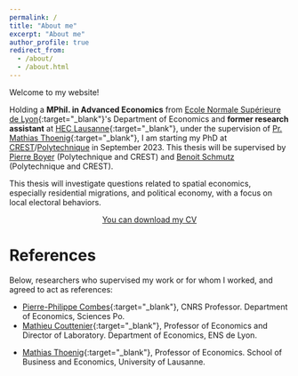 ```yaml
---
permalink: /
title: "About me"
excerpt: "About me"
author_profile: true
redirect_from: 
  - /about/
  - /about.html
---
```


Welcome to my website! 

Holding a **MPhil. in Advanced Economics** from [Ecole Normale Supérieure de Lyon](http://economie.ens-lyon.fr){:target="_blank"}'s Department of Economics and **former research assistant** at [HEC Lausanne](https://www.unil.ch/hec/fr/home.html){:target="_blank"}, under the supervision of [Pr. Mathias Thoenig](https://people.unil.ch/mathiasthoenig/){:target="_blank"}, I am starting my PhD at [CREST](https://www.crest.science)/[Polytechnique](https://www.polytechnique.edu) in September 2023. This thesis will be supervised by [Pierre Boyer](www.pierrecboyer.com) (Polytechnique and CREST) and [Benoit Schmutz](https://sites.google.com/site/benoitschmutz/home) (Polytechnique and CREST).  


This thesis will investigate questions related to spatial economics, especially residential migrations, and political economy, with a focus on local electoral behaviors. 
<!---

I defended my **master's thesis** (available upon request) in September 2022. It assesses the effects of negative TFP shock on French local labor markets, especially through the spatial reallocations of workers. The structural approach allowed me to compute the general effects of a nationwide negative shock on the manufacturing sector and the local implications in terms of wages, labor force composition and workers welfare.

#I also hold a Bachelor in Economics from ENS de Lyon, a school I entered in after 2 years of *Classes Préparatoires aux Grandes Écoles* ENS D2, an intensive program in mathematics and economics that prepares to highly competitive entry exams of French "Grandes écoles" (top undergrad schools).
--->

<center><a href="https://mateomoglia.github.io/files/CVNov22.pdf" class="btn btn--info btn--large">You can download my CV</a></center>

<!---

#At the moment
#======

#During my predoc, **I am assisting Pr. Thoenig** and his coauthors: [Fabrizio Colella](https://www.fabriziocolella.com){:target="_blank"}, [Pr. Mathieu Couttenier](https://sites.google.com/site/coutteniermathieu/home){:target="_blank"}, [Seyhun Sakalli](https://sites.google.com/site/sosakalli/){:target="_blank"}, especially. I **collected quantitative and qualitative data** on conflicts, African ethnic groups and crops prices. Moreover, I helped implementing and improving the [*acreg*](https://acregstata.weebly.com) function on Stata. At the moment, I am building a network of all roads in Africa in order to compute shortest path and quickest path algorithms between two given points (*see the code in Code*).

#I also teach a quantitative methods class for master's students at ENS de Lyon, as well as being an oral examiner in *classes préparatoires*

#Finally, I also co-organized the **10th EcoNomicSDays @ ENS de Lyon**. On December 13th and 14th, seven top-class researchers presented their last researches on gender economics. The program is available [here](http://economie.ens-lyon.fr/en/news/10th-economics-day-december-13-14){:target="_blank"}.

#What's next?
#======
#For 2023 onwards, I will be a **PhD candidate**. I am currently applying to several European programs. 

#My fields of expertise are **urban and spatial economics**. For my thesis, I would like to investigate the connexions that may exist between economic agents location choices, local (labor) markets, (local) taxations and (local) politics, with a preference for a structural approach.

---> 

References
======

Below, researchers who supervised my work or for whom I worked, and agreed to act as references:

* [Pierre-Philippe Combes](https://sites.google.com/view/pierrephilippecombes/){:target="_blank"}, CNRS Professor. Department of Economics, Sciences Po.
* [Mathieu Couttenier](https://sites.google.com/site/coutteniermathieu/home){:target="_blank"}, Professor of Economics and Director of Laboratory. Department of Economics, ENS de Lyon.
<!--- [Laurent Simula](http://laurentsimula.files.wordpress.com){:target="_blank"}, Professor of Economics and Director of Department. Department of Economics, ENS de Lyon. --->
* [Mathias Thoenig](https://people.unil.ch/mathiasthoenig/){:target="_blank"}, Professor of Economics. School of Business and Economics, University of Lausanne.

